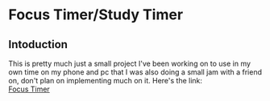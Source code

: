 # Focus Timer/Study Timer  
## Intoduction  
This is pretty much just a small project I've been working on to use in my own time on my phone and pc that I was also doing a small jam with a friend on, don't plan on implementing much on it. Here's the link:  
<a href = 'https://lincoln-murray.github.io/focus_timer/Index.html'>Focus Timer</a>

